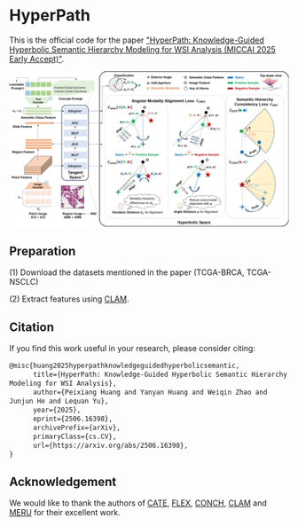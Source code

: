 # HyperPath

This is the official code for the paper ["HyperPath: Knowledge-Guided Hyperbolic Semantic Hierarchy Modeling for WSI Analysis (MICCAI 2025 Early Accept)"](https://www.arxiv.org/abs/2506.16398).

![Model Structure](./fig/framework.jpg)

## Preparation

(1) Download the datasets mentioned in the paper (TCGA-BRCA, TCGA-NSCLC)

(2) Extract features using [CLAM](https://github.com/mahmoodlab/CLAM).


## Citation

If you find this work useful in your research, please consider citing:
```
@misc{huang2025hyperpathknowledgeguidedhyperbolicsemantic,
      title={HyperPath: Knowledge-Guided Hyperbolic Semantic Hierarchy Modeling for WSI Analysis}, 
      author={Peixiang Huang and Yanyan Huang and Weiqin Zhao and Junjun He and Lequan Yu},
      year={2025},
      eprint={2506.16398},
      archivePrefix={arXiv},
      primaryClass={cs.CV},
      url={https://arxiv.org/abs/2506.16398}, 
}
```

## Acknowledgement

We would like to thank the authors of [CATE](https://github.com/HKU-MedAI/CATE), [FLEX](https://github.com/HKU-MedAI/FLEX), [CONCH](https://github.com/mahmoodlab/CONCH), [CLAM](https://github.com/mahmoodlab/CLAM) and [MERU](https://github.com/facebookresearch/meru) for their excellent work.
